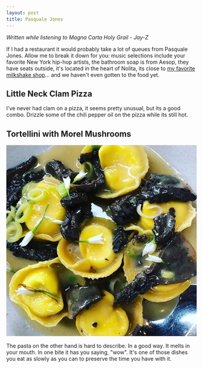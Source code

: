 ```yaml
---
layout: post
title: Pasquale Jones
---
```

<em>Written while listening to Magna Carta Holy Grail - Jay-Z</em>

If I had a restaurant it would probably take a lot of queues from Pasquale Jones. Allow me to break it down for you: music selections include your favorite New York hip-hop artists, the bathroom soap is from Aesop, they have seats outside, it's located in the heart of Nolita, its close to [my favorite milkshake shop](https://www.milkandcreambar.com/)... and we haven't even gotten to the food yet.

## Little Neck Clam Pizza
I've never had clam on a pizza, it seems pretty unusual, but its a good combo. Drizzle some of the chili pepper oil on the pizza while its still hot.

## Tortellini with Morel Mushrooms
![tortellini](_posts/_photos/pasquale_jones_04_19_19.jpg)

The pasta on the other hand is hard to describe. In a good way. It melts in your mouth. In one bite it has you saying, "wow". It's one of those dishes you eat as slowly as you can to preserve the time you have with it.
